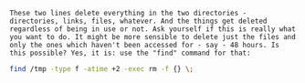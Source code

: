 `These two lines delete everything in the two directories - directories, links, files, whatever. And the things get deleted regardless of being in use or not. Ask yourself if this is really what you want to do. It might be more sensible to delete just the files and only the ones which haven't been accessed for - say - 48 hours. Is this possible? Yes, it is: use the "find" command for that:`

```bash
find /tmp -type f -atime +2 -exec rm -f {} \;
```
